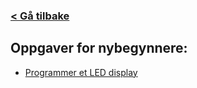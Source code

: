 ### [< Gå tilbake](index.md)

## Oppgaver for nybegynnere:

- [Programmer et LED display](https://makecode.microbit.org/#tutorial:https://github.com/8gywce293pcg/tut-test)
